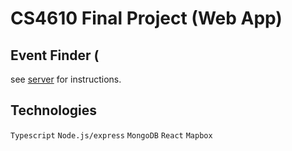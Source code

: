 # CS4610 Final Project (Web App)

## Event Finder (

see [server](./server/) for instructions.

## Technologies

`Typescript` `Node.js/express`  `MongoDB` `React` `Mapbox`

